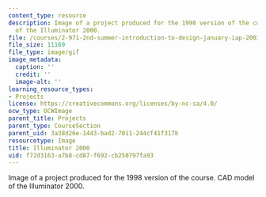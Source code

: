 ```yaml
---
content_type: resource
description: Image of a project produced for the 1998 version of the course. CAD model
  of the Illuminator 2000.
file: /courses/2-971-2nd-summer-introduction-to-design-january-iap-2003/f72d3163a7b8cd87f692cb250797fa93_98_desk_drawer_illuminator.gif
file_size: 11169
file_type: image/gif
image_metadata:
  caption: ''
  credit: ''
  image-alt: ''
learning_resource_types:
- Projects
license: https://creativecommons.org/licenses/by-nc-sa/4.0/
ocw_type: OCWImage
parent_title: Projects
parent_type: CourseSection
parent_uid: 3a38d26e-1443-bad2-7011-244cf41f317b
resourcetype: Image
title: Illuminator 2000
uid: f72d3163-a7b8-cd87-f692-cb250797fa93
---
```

Image of a project produced for the 1998 version of the course. CAD model of the Illuminator 2000.